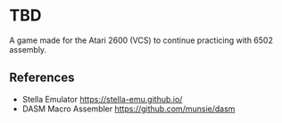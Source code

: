 # TBD

A game made for the Atari 2600 (VCS) to continue practicing with 6502 assembly.



## References
* Stella Emulator https://stella-emu.github.io/
* DASM Macro Assembler https://github.com/munsie/dasm
